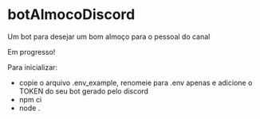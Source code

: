 # botAlmocoDiscord
Um bot para desejar um bom almoço para o pessoal do canal

Em progresso!

Para inicializar:

- copie o arquivo .env_example, renomeie para .env apenas e adicione o TOKEN do seu bot gerado pelo discord
- npm ci
- node .
